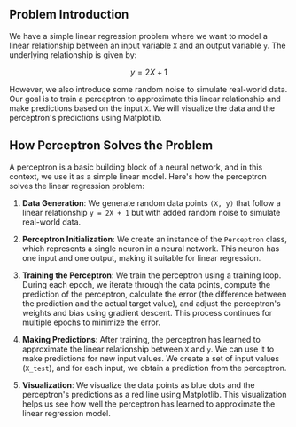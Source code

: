 ## Problem Introduction

We have a simple linear regression problem where we want to model a linear relationship between an input variable `X` and an output variable `y`. The underlying relationship is given by:

$$y = 2X + 1$$

However, we also introduce some random noise to simulate real-world data. Our goal is to train a perceptron to approximate this linear relationship and make predictions based on the input `X`. We will visualize the data and the perceptron's predictions using Matplotlib.

## How Perceptron Solves the Problem

A perceptron is a basic building block of a neural network, and in this context, we use it as a simple linear model. Here's how the perceptron solves the linear regression problem:

1. **Data Generation**: We generate random data points `(X, y)` that follow a linear relationship `y = 2X + 1` but with added random noise to simulate real-world data.

2. **Perceptron Initialization**: We create an instance of the `Perceptron` class, which represents a single neuron in a neural network. This neuron has one input and one output, making it suitable for linear regression.

3. **Training the Perceptron**: We train the perceptron using a training loop. During each epoch, we iterate through the data points, compute the prediction of the perceptron, calculate the error (the difference between the prediction and the actual target value), and adjust the perceptron's weights and bias using gradient descent. This process continues for multiple epochs to minimize the error.

4. **Making Predictions**: After training, the perceptron has learned to approximate the linear relationship between `X` and `y`. We can use it to make predictions for new input values. We create a set of input values (`X_test`), and for each input, we obtain a prediction from the perceptron.

5. **Visualization**: We visualize the data points as blue dots and the perceptron's predictions as a red line using Matplotlib. This visualization helps us see how well the perceptron has learned to approximate the linear regression model.


